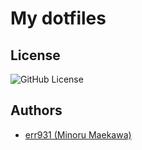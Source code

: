 # My dotfiles

## License

![GitHub License](https://img.shields.io/github/license/err931/dotfiles)

## Authors

- [err931 (Minoru Maekawa)](https://github.com/err931)
